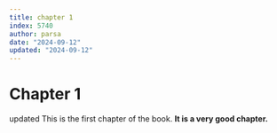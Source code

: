```yaml
---
title: chapter 1
index: 5740
author: parsa
date: "2024-09-12"
updated: "2024-09-12"
---
```


# Chapter 1

updated
This is the first chapter of the book. **It is a very good chapter.**

